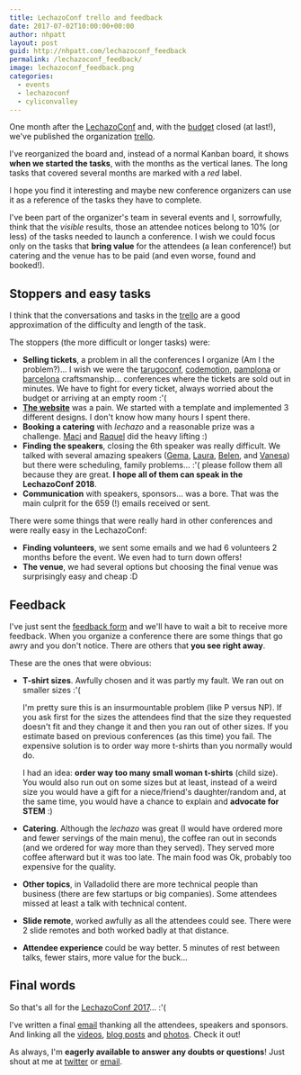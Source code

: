 ```yaml
---
title: LechazoConf trello and feedback
date: 2017-07-02T10:00:00+00:00
author: nhpatt
layout: post
guid: http://nhpatt.com/lechazoconf_feedback
permalink: /lechazoconf_feedback/
image: lechazoconf_feedback.png
categories:
  - events
  - lechazoconf
  - cyliconvalley
---
```


One month after the [LechazoConf](https://lechazoconf.com) and, with the [budget](http://nhpatt.com/lechazoconf_budget) closed (at last!), we've published the organization [trello](https://trello.com/b/wrwZFUPn/lechazoconf).

I've reorganized the board and, instead of a normal Kanban board, it shows **when we started the tasks**, with the months as the vertical lanes. The long tasks that covered several months are marked with a *red* label.

I hope you find it interesting and maybe new conference organizers can use it as a reference of the tasks they have to complete. 

I've been part of the organizer's team in several events and I, sorrowfully, think that the *visible* results, those an attendee notices belong to 10% (or less) of the tasks needed to launch a conference. 
I wish we could focus only on the tasks that **bring value** for the attendees (a lean conference!) but catering and the venue has to be paid (and even worse, found and booked!).

## Stoppers and easy tasks

I think that the conversations and tasks in the [trello](https://trello.com/b/wrwZFUPn/lechazoconf) are a good approximation of the difficulty and length of the task.   

The stoppers (the more difficult or longer tasks) were:

* **Selling tickets**, a problem in all the conferences I organize (Am I the problem?)... I wish we were the [tarugoconf](http://www.tarugoconf.com/), [codemotion](https://2017.codemotion.es/), [pamplona](http://pamplonaswcraft.com/) or [barcelona](http://scbcn.github.io/) craftsmanship... conferences where the tickets are sold out in minutes. We have to fight for every ticket, always worried about the budget or arriving at an empty room :'(
* **[The website](https://lechazoconf.com)** was a pain. We started with a template and implemented 3 different designs. I don't know how many hours I spent there.
* **Booking a catering** with *lechazo* and a reasonable prize was a challenge. [Maci](https://twitter.com/jmaciasportela) and [Raquel](https://twitter.com/rachellondoner) did the heavy lifting :)
* **Finding the speakers**, closing the 6th speaker was really difficult. We talked with several amazing speakers ([Gema](https://twitter.com/SoyGema), [Laura](https://twitter.com/lauramugon), [Belen](https://twitter.com/ladybenko), and [Vanesa](https://twitter.com/vanesa_tejada)) but there were scheduling, family problems... :'( please follow them all because they are great. **I hope all of them can speak in the LechazoConf 2018**.  
* **Communication** with speakers, sponsors... was a bore. That was the main culprit for the 659 (!) emails received or sent.

There were some things that were really hard in other conferences and were really easy in the LechazoConf:

* **Finding volunteers**, we sent some emails and we had 6 volunteers 2 months before the event. We even had to turn down offers!
* **The venue**, we had several options but choosing the final venue was surprisingly easy and cheap :D

## Feedback

I've just sent the [feedback form](https://nhpatt.typeform.com/to/vOHEVq) and we'll have to wait a bit to receive more feedback. When you organize a conference there are some things that go awry and you don't notice. 
There are others that **you see right away**.

These are the ones that were obvious:

* **T-shirt sizes**. Awfully chosen and it was partly my fault. We ran out on smaller sizes :'( 

    I'm pretty sure this is an insurmountable problem (like P versus NP). If you ask first for the sizes the attendees find that the size they requested doesn't fit and they change it and then you ran out of other sizes. If you estimate based on previous conferences (as this time) you fail.
    The expensive solution is to order way more t-shirts than you normally would do.
    
    I had an idea: **order way too many small woman t-shirts** (child size). You would also run out on some sizes but at least, instead of a weird size you would have a gift for a niece/friend's daughter/random and, at the same time, you would have a chance to explain and **advocate for STEM** :)

* **Catering**. Although the *lechazo* was great (I would have ordered more and fewer servings of the main menu), the coffee ran out in seconds (and we ordered for way more than they served). They served more coffee afterward but it was too late. The main food was Ok, probably too expensive for the quality.
* **Other topics**, in Valladolid there are more technical people than business (there are few startups or big companies). Some attendees missed at least a talk with technical content. 
* **Slide remote**, worked awfully as all the attendees could see. There were 2 slide remotes and both worked badly at that distance.
* **Attendee experience** could be way better. 5 minutes of rest between talks, fewer stairs, more value for the buck...

## Final words

So that's all for the [LechazoConf 2017](https://lechazoconf.com)... :'(

I've written a final [email](http://mailchi.mp/5318a071ffe1/feedback-presupuesto-y-gracias) thanking all the attendees, speakers and sponsors. And linking all the [videos](https://www.youtube.com/playlist?list=PLKxa4AIfm4pVVRXkUvrYNB_eYn0wWAa3r), [blog posts](https://lechazoconf.com/) and [photos](https://www.flickr.com/photos/juanignaciosl/sets/72157681269322514). Check it out!

As always, I'm **eagerly available to answer any doubts or questions**! Just shout at me at [twitter](https://twitter.com/nhpatt) or [email](mailto:nhpatt@gmail.com).